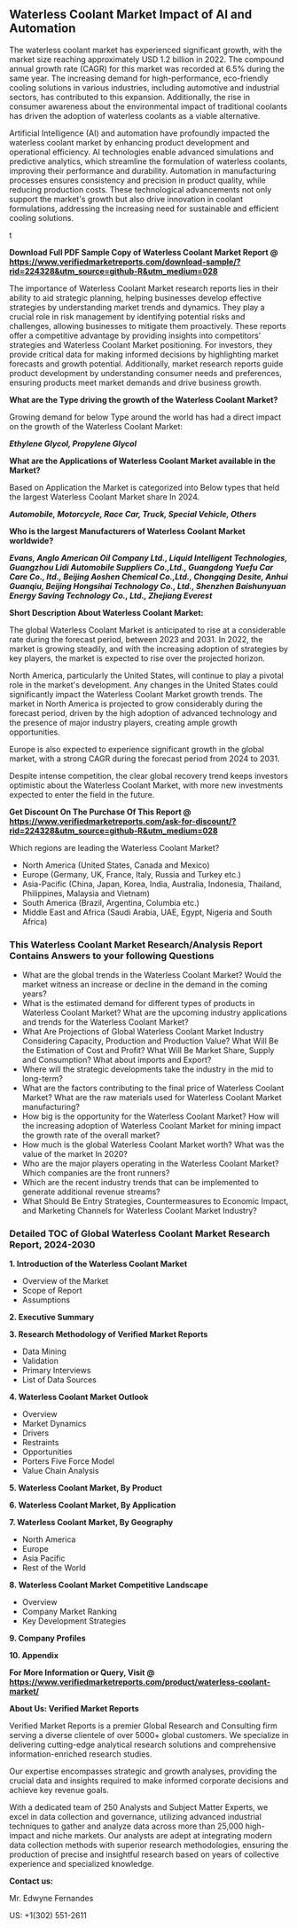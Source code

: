 <h2>Waterless Coolant Market Impact of AI and Automation</h2><p>The waterless coolant market has experienced significant growth, with the market size reaching approximately USD 1.2 billion in 2022. The compound annual growth rate (CAGR) for this market was recorded at 6.5% during the same year. The increasing demand for high-performance, eco-friendly cooling solutions in various industries, including automotive and industrial sectors, has contributed to this expansion. Additionally, the rise in consumer awareness about the environmental impact of traditional coolants has driven the adoption of waterless coolants as a viable alternative.</p><p>Artificial Intelligence (AI) and automation have profoundly impacted the waterless coolant market by enhancing product development and operational efficiency. AI technologies enable advanced simulations and predictive analytics, which streamline the formulation of waterless coolants, improving their performance and durability. Automation in manufacturing processes ensures consistency and precision in product quality, while reducing production costs. These technological advancements not only support the market's growth but also drive innovation in coolant formulations, addressing the increasing need for sustainable and efficient cooling solutions.</p>t</p><p id="" class=""><strong>Download Full PDF Sample Copy of Waterless Coolant Market Report @ <a href="https://www.verifiedmarketreports.com/download-sample/?rid=224328&utm_source=github-R&utm_medium=028" target="_blank">https://www.verifiedmarketreports.com/download-sample/?rid=224328&utm_source=github-R&utm_medium=028</a></strong></p><p>The importance of&nbsp;Waterless Coolant Market research reports lies in their ability to aid strategic planning, helping businesses develop effective strategies by understanding market trends and dynamics. They play a crucial role in risk management by identifying potential risks and challenges, allowing businesses to mitigate them proactively. These reports offer a competitive advantage by providing insights into competitors' strategies and Waterless Coolant Market positioning. For investors, they provide critical data for making informed decisions by highlighting market forecasts and growth potential. Additionally, market research reports guide product development by understanding consumer needs and preferences, ensuring products meet market demands and drive business growth.</p><p><strong>What are the&nbsp;Type driving the growth of the Waterless Coolant Market?</strong></p><p id="" class="">Growing demand for below Type around the world has had a direct impact on the growth of the Waterless Coolant Market:</p><em><strong>Ethylene Glycol, Propylene Glycol</strong></em></p><strong>What are the&nbsp;Applications&nbsp;of Waterless Coolant Market available in the Market?</strong></p><p id="" class="">Based on Application the Market is categorized into Below types that held the largest Waterless Coolant Market share In 2024.</p><em><strong>Automobile, Motorcycle, Race Car, Truck, Special Vehicle, Others</strong></em></p><strong>Who is the largest Manufacturers of Waterless Coolant Market worldwide?</strong></p><p><em><strong>Evans, Anglo American Oil Company Ltd., Liquid Intelligent Technologies, Guangzhou Lidi Automobile Suppliers Co.,Ltd., Guangdong Yuefu Car Care Co., ltd., Beijing Aoshen Chemical Co.,Ltd., Chongqing Desite, Anhui Guanqiu, Beijing Hongsihai Technology Co., Ltd., Shenzhen Baishunyuan Energy Saving Technology Co., Ltd., Zhejiang Everest</strong></em></p><p id="" class=""><strong>Short Description About Waterless Coolant Market:</strong></p><p>The global Waterless Coolant Market is anticipated to rise at a considerable rate during the forecast period, between 2023 and 2031. In 2022, the market is growing steadily, and with the increasing adoption of strategies by key players, the market is expected to rise over the projected horizon.</p><p>North America, particularly the United States, will continue to play a pivotal role in the market's development. Any changes in the United States could significantly impact the Waterless Coolant Market growth trends. The market in North America is projected to grow considerably during the forecast period, driven by the high adoption of advanced technology and the presence of major industry players, creating ample growth opportunities.</p><p>Europe is also expected to experience significant growth in the global market, with a strong CAGR during the forecast period from 2024 to 2031.</p><p>Despite intense competition, the clear global recovery trend keeps investors optimistic about the Waterless Coolant Market, with more new investments expected to enter the field in the future.</p><p id="" class=""><strong>Get Discount On The Purchase Of This Report @ <a href="https://www.verifiedmarketreports.com/ask-for-discount/?rid=224328&utm_source=github-R&utm_medium=028" target="_blank">https://www.verifiedmarketreports.com/ask-for-discount/?rid=224328&utm_source=github-R&utm_medium=028</a></strong></p>Which regions are leading the Waterless Coolant Market?</p><ul><li>North America (United States, Canada and Mexico)</li><li>Europe (Germany, UK, France, Italy, Russia and Turkey etc.)</li><li>Asia-Pacific (China, Japan, Korea, India, Australia, Indonesia, Thailand, Philippines, Malaysia and Vietnam)</li><li>South America (Brazil, Argentina, Columbia etc.)</li><li>Middle East and Africa (Saudi Arabia, UAE, Egypt, Nigeria and South Africa)</li></ul><h3 id="" class="">This Waterless Coolant Market Research/Analysis Report Contains Answers to your following Questions</h3><ul><li>What are the global trends in the Waterless Coolant Market? Would the market witness an increase or decline in the demand in the coming years?</li><li>What is the estimated demand for different types of products in Waterless Coolant Market? What are the upcoming industry applications and trends for the Waterless Coolant Market?</li><li>What Are Projections of Global Waterless Coolant Market Industry Considering Capacity, Production and Production Value? What Will Be the Estimation of Cost and Profit? What Will Be Market Share, Supply and Consumption? What about imports and Export?</li><li>Where will the strategic developments take the industry in the mid to long-term?</li><li>What are the factors contributing to the final price of Waterless Coolant Market? What are the raw materials used for Waterless Coolant Market manufacturing?</li><li>How big is the opportunity for the Waterless Coolant Market? How will the increasing adoption of Waterless Coolant Market for mining impact the growth rate of the overall market?</li><li>How much is the global Waterless Coolant Market worth? What was the value of the market In 2020?</li><li>Who are the major players operating in the Waterless Coolant Market? Which companies are the front runners?</li><li>Which are the recent industry trends that can be implemented to generate additional revenue streams?</li><li>What Should Be Entry Strategies, Countermeasures to Economic Impact, and Marketing Channels for Waterless Coolant Market Industry?</li></ul><h3 id="" class="">Detailed TOC of Global Waterless Coolant Market Research Report, 2024-2030</h3><p id="" class=""><strong>1. Introduction of the Waterless Coolant Market</strong></p><ul><li>Overview of the Market</li><li>Scope of Report</li><li>Assumptions</li></ul><p id="" class=""><strong>2. Executive Summary</strong></p><p id="" class=""><strong>3. Research Methodology of Verified Market Reports</strong></p><ul><li>Data Mining</li><li>Validation</li><li>Primary Interviews</li><li>List of Data Sources</li></ul><p id="" class=""><strong>4. Waterless Coolant Market Outlook</strong></p><ul><li>Overview</li><li>Market Dynamics</li><li>Drivers</li><li>Restraints</li><li>Opportunities</li><li>Porters Five Force Model</li><li>Value Chain Analysis</li></ul><p id="" class=""><strong>5. Waterless Coolant Market, By Product</strong></p><p id="" class=""><strong>6. Waterless Coolant Market, By Application</strong></p><p id="" class=""><strong>7. Waterless Coolant Market, By Geography</strong></p><ul><li>North America</li><li>Europe</li><li>Asia Pacific</li><li>Rest of the World</li></ul><p id="" class=""><strong>8. Waterless Coolant Market Competitive Landscape</strong></p><ul><li>Overview</li><li>Company Market Ranking</li><li>Key Development Strategies</li></ul><p id="" class=""><strong>9. Company Profiles</strong></p><p id="" class=""><strong>10. Appendix</strong></p><p id="" class=""><strong>For More Information or Query, Visit @ <a href="https://www.verifiedmarketreports.com/product/waterless-coolant-market/" target="_blank">https://www.verifiedmarketreports.com/product/waterless-coolant-market/</a></strong></p><p id="" class=""><strong>About Us: Verified Market Reports</strong></p><p id="" class="">Verified Market Reports is a premier Global Research and Consulting firm serving a diverse clientele of over 5000+ global customers. We specialize in delivering cutting-edge analytical research solutions and comprehensive information-enriched research studies.</p><p id="" class="">Our expertise encompasses strategic and growth analyses, providing the crucial data and insights required to make informed corporate decisions and achieve key revenue goals.</p><p id="" class="">With a dedicated team of 250 Analysts and Subject Matter Experts, we excel in data collection and governance, utilizing advanced industrial techniques to gather and analyze data across more than 25,000 high-impact and niche markets. Our analysts are adept at integrating modern data collection methods with superior research methodologies, ensuring the production of precise and insightful research based on years of collective experience and specialized knowledge.</p><p id="" class=""><strong>Contact us:</strong></p><p id="" class="">Mr. Edwyne Fernandes</p><p id="" class="">US: +1(302) 551-2611</p>